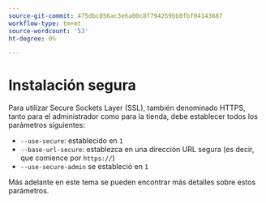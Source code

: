 ```yaml
---
source-git-commit: 475dbc056ac3e6a00c8f794259bb0fbf04143687
workflow-type: tm+mt
source-wordcount: '53'
ht-degree: 0%

---
```

# Instalación segura

Para utilizar Secure Sockets Layer (SSL), también denominado HTTPS, tanto para el administrador como para la tienda, debe establecer todos los parámetros siguientes:

* `--use-secure`: establecido en `1`
* `--base-url-secure`: establezca en una dirección URL segura (es decir, que comience por `https://`)
* `--use-secure-admin` se estableció en `1`

Más adelante en este tema se pueden encontrar más detalles sobre estos parámetros.

